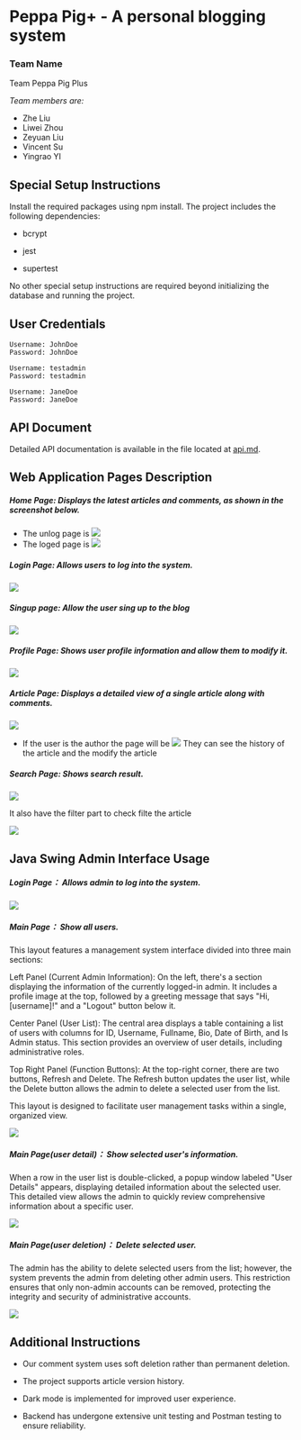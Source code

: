 # Peppa Pig+ - A personal blogging system

### Team Name

Team Peppa Pig Plus

_Team members are:_

- Zhe Liu
- Liwei Zhou
- Zeyuan Liu
- Vincent Su
- Yingrao YI

## Special Setup Instructions

Install the required packages using npm install. The project includes the following dependencies:

- bcrypt

- jest

- supertest

No other special setup instructions are required beyond initializing the database and running the project.

## User Credentials

```
Username: JohnDoe
Password: JohnDoe
```

```
Username: testadmin
Password: testadmin
```

```
Username: JaneDoe
Password: JaneDoe
```

## API Document

Detailed API documentation is available in the file located at [api.md](backend/api.md).

## Web Application Pages Description

##### Home Page: Displays the latest articles and comments, as shown in the screenshot below.

- The unlog page is
  ![](./page-picture/unlog-home.png)
- The loged page is
  ![](./page-picture/homo-login.png)

##### Login Page: Allows users to log into the system.

![](./page-picture/login.png)

##### Singup page: Allow the user sing up to the blog

![](./page-picture/signup.png)

##### Profile Page: Shows user profile information and allow them to modify it.

![](./page-picture/infomation-modify.png)

##### Article Page: Displays a detailed view of a single article along with comments.

![](./page-picture/article.png)

- If the user is the author the page will be
  ![](./page-picture/article-author.png)
  They can see the history of the article and the modify the article

##### Search Page: Shows search result.

![](./page-picture/search.png)

It also have the filter part to check filte the article

![](./page-picture/search-filter.png)

## Java Swing Admin Interface Usage

##### Login Page： Allows admin to log into the system.

![](./page-picture/admin_login.png)

##### Main Page： Show all users.

This layout features a management system interface divided into three main sections:

Left Panel (Current Admin Information): On the left, there's a section displaying the information of the currently logged-in admin. It includes a profile image at the top, followed by a greeting message that says "Hi, [username]!" and a "Logout" button below it.

Center Panel (User List): The central area displays a table containing a list of users with columns for ID, Username, Fullname, Bio, Date of Birth, and Is Admin status. This section provides an overview of user details, including administrative roles.

Top Right Panel (Function Buttons): At the top-right corner, there are two buttons, Refresh and Delete. The Refresh button updates the user list, while the Delete button allows the admin to delete a selected user from the list.

This layout is designed to facilitate user management tasks within a single, organized view.

![](./page-picture/admin_user_list.png)

##### Main Page(user detail)： Show selected user's information.

When a row in the user list is double-clicked, a popup window labeled "User Details" appears, displaying detailed information about the selected user.
This detailed view allows the admin to quickly review comprehensive information about a specific user.

![](./page-picture/admin_user_detail.png)

##### Main Page(user deletion)： Delete selected user.

The admin has the ability to delete selected users from the list; however, the system prevents the admin from deleting other admin users. This restriction ensures that only non-admin accounts can be removed, protecting the integrity and security of administrative accounts.

![](./page-picture/admin_user_deletion.png)

## Additional Instructions

- Our comment system uses soft deletion rather than permanent deletion.

- The project supports article version history.

- Dark mode is implemented for improved user experience.

- Backend has undergone extensive unit testing and Postman testing to ensure reliability.
